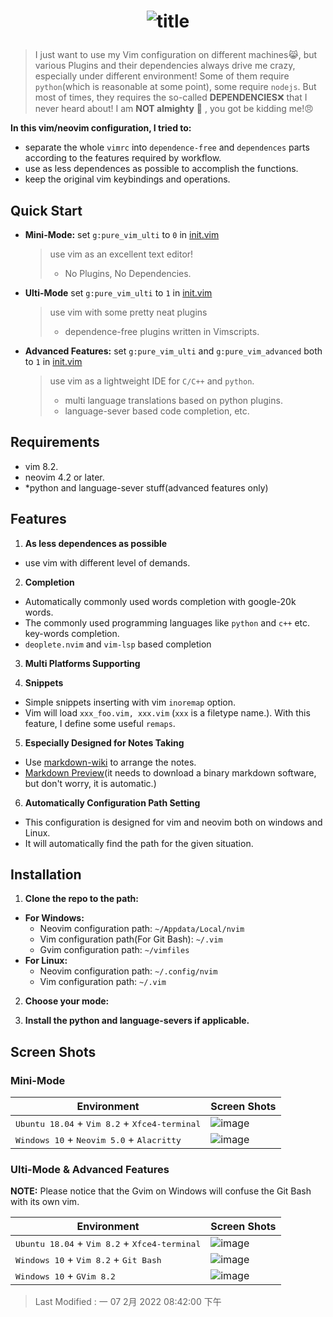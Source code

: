 # <p align="center">![title](./img/pure_vim.png)</p>

> I just want to use my Vim configuration on different machines😹, but various Plugins and their dependencies always
> drive me crazy, especially under different environment! Some of them require `python`(which is reasonable at some
> point), some require `nodejs`.  But most of times, they requires the so-called **DEPENDENCIES**❌ that I never heard
> about! I am **NOT almighty** 🤖 , you got be kidding me!😠

**In this vim/neovim configuration, I tried to:**
- separate the whole `vimrc` into `dependence-free` and `dependences` parts according to the features required by
  workflow.
- use as less dependences as possible to accomplish the functions.
- keep the original vim keybindings and operations.

## Quick Start

- **Mini-Mode:** set `g:pure_vim_ulti` to `0` in [init.vim](init.vim)
  > use vim as an excellent text editor!
  > - No Plugins, No Dependencies.
- **Ulti-Mode** set `g:pure_vim_ulti` to `1` in [init.vim](init.vim)
  > use vim with some pretty neat plugins
  > - dependence-free plugins written in Vimscripts.
- **Advanced Features:** set `g:pure_vim_ulti` and `g:pure_vim_advanced` both to `1` in [init.vim](init.vim)
  > use vim as a lightweight IDE for `C/C++` and `python`.
  > - multi language translations based on python plugins.
  > - language-sever based code completion, etc.

## Requirements

- vim 8.2.
- neovim 4.2 or later.
- *python and language-sever stuff(advanced features only)

## Features

1. **As less dependences as possible**
  - use vim with different level of demands.

2. **Completion**
  - Automatically commonly used words completion with google-20k words.
  - The commonly used programming languages like `python` and `c++` etc.
  key-words completion.
  - `deoplete.nvim` and `vim-lsp` based completion

3. **Multi Platforms Supporting**

4. **Snippets**
  - Simple snippets inserting with vim `inoremap` option.
  - Vim will load `xxx_foo.vim, xxx.vim` (`xxx` is a filetype name.). With this
    feature, I define some useful `remaps`.

5. **Especially Designed for Notes Taking**
  - Use [markdown-wiki](https://github.com/mmai/vim-markdown-wiki)
  to arrange the notes.
  - [Markdown Preview](https://github.com/iamcco/markdown-preview.nvim)(it
  needs to download a binary markdown software, but don't worry, it is
  automatic.)

6. **Automatically Configuration Path Setting**
  - This configuration is designed for vim and neovim both on windows and
  Linux.
  - It will automatically find the path for the given situation.

## Installation

1. **Clone the repo to the path:**
  - **For Windows:**
    - Neovim configuration path: `~/Appdata/Local/nvim`
    - Vim configuration path(For Git Bash): `~/.vim`
    - Gvim configuration path: `~/vimfiles`
  - **For Linux:**
    - Neovim configuration path: `~/.config/nvim`
    - Vim configuration path: `~/.vim`

2. **Choose your mode:**

3. **Install the python and language-severs if applicable.**

## Screen Shots

### Mini-Mode

| **Environment**                                                          | **Screen Shots**               |
|--------------------------------------------------------------------------|--------------------------------|
| <kbd>Ubuntu 18.04</kbd> + <kbd>Vim 8.2</kbd> + <kbd>Xfce4-terminal</kbd> | ![image](./img/mini_linux.png) |
| <kbd>Windows 10</kbd> + <kbd>Neovim 5.0</kbd> + <kbd>Alacritty</kbd>     | ![image](./img/mini_win.png)   |

### Ulti-Mode & Advanced Features

**NOTE:** Please notice that the Gvim on Windows will confuse the Git Bash with
its own vim.

| **Environment**                                                          | **Screen Shots**                     |
|--------------------------------------------------------------------------|--------------------------------------|
| <kbd>Ubuntu 18.04</kbd> + <kbd>Vim 8.2</kbd> + <kbd>Xfce4-terminal</kbd> | ![image](./img/linux_vim.png)        |
| <kbd>Windows 10</kbd> + <kbd>Vim 8.2</kbd> + <kbd>Git Bash</kbd>         | ![image](./img/win_vim_git_bash.png) |
| <kbd>Windows 10</kbd> + <kbd>GVim 8.2</kbd>                              | ![image](./img/win_gvim.png)         |

> Last Modified : 一 07 2月 2022 08:42:00 下午
